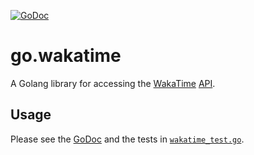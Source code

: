 [![GoDoc](https://godoc.org/github.com/robbiet480/go.wakatime?status.svg)](https://godoc.org/github.com/robbiet480/go.wakatime)

# go.wakatime
A Golang library for accessing the [WakaTime](https://wakatime.com/) [API](https://wakatime.com/developers).

## Usage
Please see the [GoDoc](https://godoc.org/github.com/robbiet480/go.wakatime) and the tests in [`wakatime_test.go`](wakatime_test.go).
